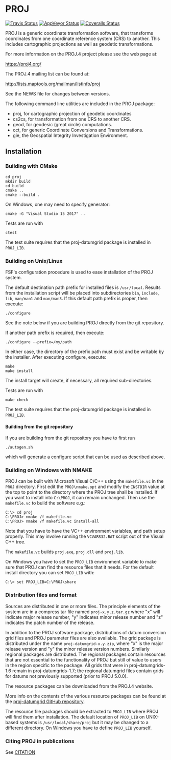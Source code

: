 # PROJ

[![Travis Status](https://travis-ci.com/OSGeo/proj.4.svg?branch=master)](https://travis-ci.com/OSGeo/proj.4)
[![AppVeyor Status](https://ci.appveyor.com/api/projects/status/584j49uguwoo5evi?svg=true)](https://ci.appveyor.com/project/OSGeo/proj-4)
[![Coveralls Status](https://coveralls.io/repos/github/OSGeo/proj.4/badge.svg?branch=master)](https://coveralls.io/github/OSGeo/proj.4?branch=master)

PROJ is a generic coordinate transformation software, that transforms
coordinates from one coordinate reference system (CRS) to another.
This includes cartographic projections as well as geodetic transformations.

For more information on the PROJ.4 project please see the web page at:

https://proj4.org/

The PROJ.4 mailing list can be found at:

http://lists.maptools.org/mailman/listinfo/proj

See the NEWS file for changes between versions.

The following command line utilities are included in the PROJ package:

- proj, for cartographic projection of geodetic coordinates
- cs2cs, for transformation from one CRS to another CRS.
- geod, for geodesic (great circle) computations.
- cct, for generic Coordinate Conversions and Transformations.
- gie, the Geospatial Integrity Investigation Environment.


## Installation
### Building with CMake

    cd proj
    mkdir build
    cd build
    cmake ..
    cmake --build .

On Windows, one may need to specify generator:

    cmake -G "Visual Studio 15 2017" ..

Tests are run with

    ctest

The test suite requires that the proj-datumgrid package is installed
in `PROJ_LIB`.

### Building on Unix/Linux

FSF's configuration procedure is used to ease installation of the
PROJ system.

The default destination path prefix for installed files is `/usr/local`.
Results from the installation script will be placed into subdirectories
`bin`, `include`, `lib`, `man/man1` and `man/man3`.
If this default path prefix is proper, then execute:

    ./configure

See the note below if you are building PROJ directly from the git repository.

If another path prefix is required, then execute:

    ./configure --prefix=/my/path

In either case, the directory of the prefix path must exist and be
writable by the installer.
After executing configure, execute:

    make
    make install

The install target will create, if necessary, all required sub-directories.

Tests are run with

    make check

The test suite requires that the proj-datumgrid package is installed
in `PROJ_LIB`.

#### Building from the git repository

If you are building from the git repository you have to first run

    ./autogen.sh

which will generate a configure script that can be used as described above.

### Building on Windows with NMAKE

PROJ can be built with Microsoft Visual C/C++ using the `makefile.vc`
in the `PROJ` directory.  First edit the `PROJ\nmake.opt` and
modify the `INSTDIR` value at the top to point to the directory
where the PROJ tree shall be installed.
If you want to install into `C:\PROJ`, it can remain unchanged.
Then use the `makefile.vc` to build the software e.g.:

    C:\> cd proj
    C:\PROJ> nmake /f makefile.vc
    C:\PROJ> nmake /f makefile.vc install-all

Note that you have to have the VC++ environment variables, and path
setup properly.  This may involve running the `VCVARS32.BAT`
script out of the Visual C++ tree.

The `makefile.vc` builds `proj.exe`, `proj.dll` and `proj.lib`.

On Windows you have to set the `PROJ_LIB` environment variable to make
sure that PROJ can find the resource files that it needs. For the
default install directory you can set `PROJ_LIB` with:

    C:\> set PROJ_LIB=C:\PROJ\share


### Distribution files and format

Sources are distributed in one or more files.  The principle elements
of the system are in a compress tar file named `proj-x.y.z.tar.gz` where
"x" will indicate major release number, "y" indicates minor release
number and "z" indicates the patch number of the release.

In addition to the PROJ software package, distributions of datum
conversion grid files and PROJ parameter files are also available.
The grid package is distributed under the name `proj-datumgrid-x.y.zip`,
where "x" is the major release version and "y" the minor release
version numbers. Similarly regional packages are distributed. The
regional packages contain resources that are not essential to the
functionality of PROJ but still of value to users in the region
specific to the package. All grids that were in proj-datumgrids-1.6
remain in proj-datumgrids-1.7; the regional datumgrid files contain
grids for datums not previously supported (prior to PROJ 5.0.0).

The resource packages can be downloaded from the PROJ.4 website.

More info on the contents of the various resource packages can be
found at the
[proj-datumgrid GitHub repository](https://github.com/OSGeo/proj-datumgrid).

The resource file packages should be extracted to `PROJ_LIB`
where PROJ will find them after installation. The default location of
`PROJ_LIB` on UNIX-based systems is `/usr/local/share/proj` but it may
be changed to a different directory. On Windows you have to define
`PROJ_LIB` yourself.

### Citing PROJ in publications

See [CITATION](CITATION)
